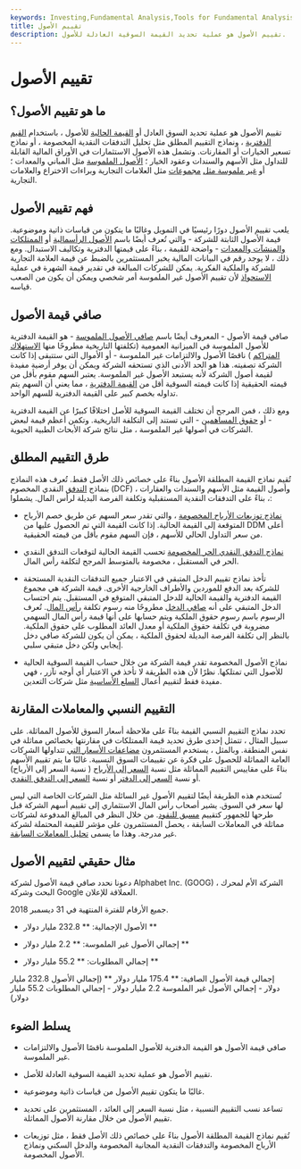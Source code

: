 ```yaml
---
keywords: Investing,Fundamental Analysis,Tools for Fundamental Analysis,Tools
title: تقييم الأصول
description: تقييم الأصول هو عملية تحديد القيمة السوقية العادلة للأصول.
---
```


# تقييم الأصول
## ما هو تقييم الأصول؟

تقييم الأصول هو عملية تحديد السوق العادل أو [القيمة الحالية](/presentvalue) للأصول ، باستخدام [القيم الدفترية](/bookvalue) ، ونماذج التقييم المطلق مثل تحليل التدفقات النقدية المخصومة ، أو نماذج تسعير الخيارات أو المقارنات. وتشمل هذه الأصول الاستثمارات في الأوراق المالية القابلة للتداول مثل الأسهم والسندات وعقود الخيار ؛ [الأصول الملموسة](/tangibleasset) مثل المباني والمعدات ؛ أو [غير ملموسة مثل](/intangibleasset) [مجموعات](/intangibleasset) مثل العلامات التجارية وبراءات الاختراع والعلامات التجارية.

## فهم تقييم الأصول

يلعب تقييم الأصول دورًا رئيسيًا في التمويل وغالبًا ما يتكون من قياسات ذاتية وموضوعية. قيمة الأصول الثابتة للشركة - والتي تُعرف أيضًا باسم [الأصول الرأسمالية](/capitalasset) أو [الممتلكات والمنشآت والمعدات](/ppe) - واضحة للقيمة ، بناءً على قيمتها الدفترية وتكاليف الاستبدال. ومع ذلك ، لا يوجد رقم في البيانات المالية يخبر المستثمرين بالضبط عن قيمة العلامة التجارية للشركة والملكية الفكرية. يمكن للشركات المبالغة في تقدير قيمة الشهرة في عملية [الاستحواذ](/acquisition) لأن تقييم الأصول غير الملموسة أمر شخصي ويمكن أن يكون من الصعب قياسه.

## صافي قيمة الأصول

صافي قيمة الأصول - المعروف أيضًا باسم [صافي الأصول الملموسة](/nettangibleassets) - هو القيمة الدفترية للأصول الملموسة في الميزانية العمومية (تكلفتها التاريخية مطروحًا منها [الاستهلاك](/accumulated-depreciation) [المتراكم](/accumulated-depreciation) ) ناقصًا الأصول والالتزامات غير الملموسة - أو الأموال التي ستتبقى إذا كانت الشركة تصفيته. هذا هو الحد الأدنى الذي تستحقه الشركة ويمكن أن يوفر أرضية مفيدة لقيمة أصول الشركة لأنه يستبعد الأصول غير الملموسة. يعتبر السهم مقوم بأقل من قيمته الحقيقية إذا كانت قيمته السوقية أقل من [القيمة الدفترية](/bookvalue) ، مما يعني أن السهم يتم تداوله بخصم كبير على القيمة الدفترية للسهم الواحد.

ومع ذلك ، فمن المرجح أن تختلف القيمة السوقية للأصل اختلافًا كبيرًا عن القيمة الدفترية - أو [حقوق المساهمين](/shareholdersequity) - التي تستند إلى التكلفة التاريخية. وتكمن أعظم قيمة لبعض الشركات في أصولها غير الملموسة ، مثل نتائج شركة الأبحاث الطبية الحيوية.

## طرق التقييم المطلق

تُقيم نماذج القيمة المطلقة الأصول بناءً على خصائص ذلك الأصل فقط. تُعرف هذه النماذج بنماذج [التدفق](/dcf) النقدي المخصوم (DCF) ، وأصول القيمة مثل الأسهم والسندات والعقارات ، بناءً على التدفقات النقدية المستقبلية وتكلفة الفرصة البديلة لرأس المال. يشملوا:

- [نماذج توزيعات الأرباح المخصومة](/ddm) ، والتي تقدر سعر السهم عن طريق خصم الأرباح المتوقعة إلى القيمة الحالية. إذا كانت القيمة التي تم الحصول عليها من DDM أعلى من سعر التداول الحالي للأسهم ، فإن السهم مقوم بأقل من قيمته الحقيقية.

- [نماذج التدفق النقدي الحر المخصومة](/dcf) تحسب القيمة الحالية لتوقعات التدفق النقدي الحر في المستقبل ، مخصومة بالمتوسط المرجح لتكلفة رأس المال.

- تأخذ نماذج تقييم الدخل المتبقي في الاعتبار جميع التدفقات النقدية المستحقة للشركة بعد الدفع للموردين والأطراف الخارجية الأخرى. قيمة الشركة هي مجموع القيمة الدفترية والقيمة الحالية للدخل المتبقي المتوقع في المستقبل. يتم احتساب الدخل المتبقي على أنه [صافي الدخل](/netincome) مطروحًا منه رسوم تكلفة [رأس المال](/ccapm). تُعرف الرسوم باسم رسوم حقوق الملكية ويتم حسابها على أنها قيمة رأس المال السهمي مضروبة في تكلفة حقوق الملكية أو معدل العائد المطلوب على حقوق الملكية. بالنظر إلى تكلفة الفرصة البديلة لحقوق الملكية ، يمكن أن يكون للشركة صافي دخل إيجابي ولكن دخل متبقي سلبي.

- نماذج الأصول المخصومة تقدر قيمة الشركة من خلال حساب القيمة السوقية الحالية للأصول التي تمتلكها. نظرًا لأن هذه الطريقة لا تأخذ في الاعتبار أي أوجه تآزر ، فهي مفيدة فقط لتقييم أعمال [السلع الأساسية](/commodity) مثل شركات التعدين.

## التقييم النسبي والمعاملات المقارنة

تحدد نماذج التقييم النسبي القيمة بناءً على ملاحظة أسعار السوق للأصول المماثلة. على سبيل المثال ، تتمثل إحدى طرق تحديد قيمة الممتلكات في مقارنتها بخصائص مماثلة في نفس المنطقة. وبالمثل ، يستخدم المستثمرون [مضاعفات الأسعار التي](/pricemultiples) تتداولها الشركات العامة المماثلة للحصول على فكرة عن تقييمات السوق النسبية. غالبًا ما يتم تقييم الأسهم بناءً على مقاييس التقييم المماثلة مثل نسبة [السعر إلى الأرباح](/price-earningsratio) ( نسبة السعر إلى الأرباح) أو نسبة [السعر إلى الدفتر](/price-to-bookratio) أو نسبة [السعر إلى التدفق النقدي](/price-to-cash-flowratio).

تُستخدم هذه الطريقة أيضًا لتقييم الأصول غير السائلة مثل الشركات الخاصة التي ليس لها سعر في السوق. يشير أصحاب رأس المال الاستثماري إلى تقييم أسهم الشركة قبل طرحها للجمهور كتقييم [مسبق للنقود](/premoneyvaluation). من خلال النظر في المبالغ المدفوعة لشركات مماثلة في المعاملات السابقة ، يحصل المستثمرون على مؤشر للقيمة المحتملة لشركة غير مدرجة. وهذا ما يسمى [تحليل المعاملات السابقة](/precedent-transaction-analysis).

## مثال حقيقي لتقييم الأصول

دعونا نحدد صافي قيمة الأصول لشركة Alphabet Inc. (GOOG) ، الشركة الأم لمحرك البحث وشركة Google العملاقة للإعلان.

جميع الأرقام للفترة المنتهية في 31 ديسمبر 2018.

- الأصول الإجمالية: ** 232.8 مليار دولار **

- إجمالي الأصول غير الملموسة: ** 2.2 مليار دولار **

- إجمالي المطلوبات: ** 55.2 مليار دولار **

إجمالي قيمة الأصول الصافية: ** 175.4 مليار دولار ** (إجمالي الأصول 232.8 مليار دولار - إجمالي الأصول غير الملموسة 2.2 مليار دولار - إجمالي المطلوبات 55.2 مليار دولار)

## يسلط الضوء

- صافي قيمة الأصول هو القيمة الدفترية للأصول الملموسة ناقصًا الأصول والالتزامات غير الملموسة.

- تقييم الأصول هو عملية تحديد القيمة السوقية العادلة للأصل.

- غالبًا ما يتكون تقييم الأصول من قياسات ذاتية وموضوعية.

- تساعد نسب التقييم النسبية ، مثل نسبة السعر إلى العائد ، المستثمرين على تحديد تقييم الأصول من خلال مقارنة الأصول المماثلة.

- تُقيم نماذج القيمة المطلقة الأصول بناءً على خصائص ذلك الأصل فقط ، مثل توزيعات الأرباح المخصومة والتدفقات النقدية المجانية المخصومة والدخل السكني ونماذج الأصول المخصومة.

